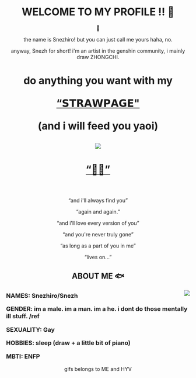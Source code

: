 <body>
  <center>
<h1 align="center"> WELCOME TO MY PROFILE !! 🐋</h1>
    
<div align="center">
  
  🌊
  
  <p>the name is Snezhiro! but you can just call me yours haha, no.</p>
  <p>anyway, Snezh for short! i'm an artist in the genshin community, i mainly draw ZHONGCHI. </p>

  <h1 <p>do anything you want with my
  <p> <a href="https://snezhiro.straw.page/"> “𝗦𝗧𝗥𝗔𝗪𝗣𝗔𝗚𝗘"</a>
  <p>(and i will feed you yaoi)</p>

##
    
 <div align="center">
   <img src="https://cdn.discordapp.com/attachments/1297897624996810819/1346638736364142635/20250305_082117.gif?ex=680243ce&is=6800f24e&hm=372185bad997c101f8063bf5846f0fa2bfa33a7c69256867367c36fd34127b80&"center">
  </div>
    <h1 align="center"> <p><a href="https://youtu.be/LOmwjjqQuiI?si=AwGvuldBqIQ3LOQ_"> “🔶💧”</a><p> </h1>
   <br>
  <p>“and i'll always find you”</p>
  <p>“again and again.”</p>
  <p>“and i'll love every version of you”</p>
<p>“and you're never truly gone”</p>
<p>“as long as a part of you in me”</p>
<p>“lives on...”</p>

##

<div>
<h2 align="center"> <b>ABOUT ME 🐟 </b> </h2>
  
  <div align="center">
<img src="https://cdn.discordapp.com/attachments/1297897624996810819/1346652516833558548/lv_0_20250305091604.gif?ex=6801a7e3&is=68005663&hm=3206686a97bf2e89bdd0c5131c791af10070ed403c39ed571f10706333e62f43&" align="right">
    
  </div>

  <h3 align="left">
    
  
 <b>NAMES:</b> Snezhiro/Snezh </li>
 

<b>GENDER:</b> im a male. im a man. im a he. i dont do those mentally ill stuff. /ref


<b>SEXUALITY:</b> Gay

  

<b>HOBBIES:</b> sleep (draw + a little bit of piano)


  <b>MBTI:</b> ENFP


</h3>

gifs belongs to ME and HYV
